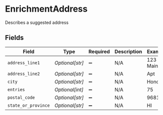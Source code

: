 # EnrichmentAddress

Describes a suggested address


## Fields

| Field               | Type                | Required            | Description         | Example             |
| ------------------- | ------------------- | ------------------- | ------------------- | ------------------- |
| `address_line1`     | *Optional[str]*     | :heavy_minus_sign:  | N/A                 | 123 Main St         |
| `address_line2`     | *Optional[str]*     | :heavy_minus_sign:  | N/A                 | Apt                 |
| `city`              | *Optional[str]*     | :heavy_minus_sign:  | N/A                 | Honolulu            |
| `entries`           | *Optional[int]*     | :heavy_minus_sign:  | N/A                 | 75                  |
| `postal_code`       | *Optional[str]*     | :heavy_minus_sign:  | N/A                 | 96818               |
| `state_or_province` | *Optional[str]*     | :heavy_minus_sign:  | N/A                 | HI                  |